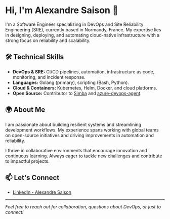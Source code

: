 # Hi, I'm Alexandre Saison 👋

I'm a Software Engineer specializing in DevOps and Site Reliability Engineering (SRE), currently based in Normandy, France. My expertise lies in designing, deploying, and automating cloud-native infrastructure with a strong focus on reliability and scalability.

## 🛠️ Technical Skills

- **DevOps & SRE:** CI/CD pipelines, automation, infrastructure as code, monitoring, and incident response.
- **Languages:** Golang (primary), scripting (Bash, Python).
- **Cloud & Containers:** Kubernetes, Helm, Docker, and cloud platforms.
- **Open Source:** Contributor to [Simba](https://github.com/saisona/simba) and [azure-devops-agent](https://github.com/microsoft/azure-pipelines-agent).

## 🌍 About Me

I am passionate about building resilient systems and streamlining development workflows. My experience spans working with global teams on open-source initiatives and driving improvements in automation and reliability.

I thrive in collaborative environments that encourage innovation and continuous learning. Always eager to tackle new challenges and contribute to impactful projects.

## 📫 Let's Connect

- [LinkedIn - Alexandre Saison](https://www.linkedin.com/in/alexandre-saison/)

---

*Feel free to reach out for collaboration, questions about DevOps, or just to connect!*
